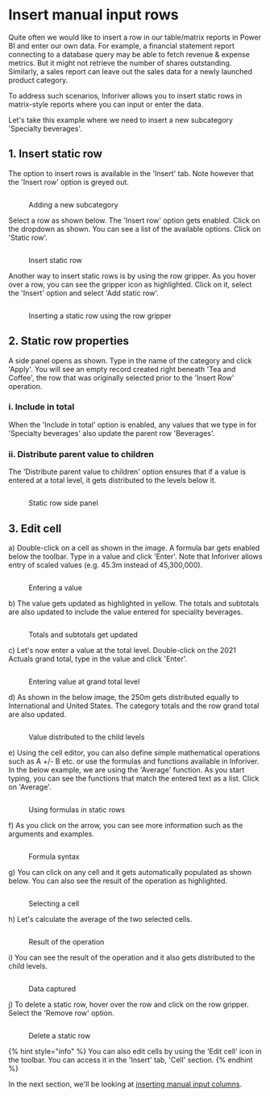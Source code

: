 # Insert manual input rows

Quite often we would like to insert a row in our table/matrix reports in Power BI and enter our own data. For example, a financial statement report connecting to a database query may be able to fetch revenue & expense metrics. But it might not retrieve the number of shares outstanding. Similarly, a sales report can leave out the sales data for a newly launched product category.

To address such scenarios, Inforiver allows you to insert static rows in matrix-style reports where you can input or enter the data.

Let's take this example where we need to insert a new subcategory 'Specialty beverages'.&#x20;

## 1. Insert static row

The option to insert rows is available in the 'Insert' tab. Note however that the 'Insert row' option is greyed out.

<figure><img src="../../.gitbook/assets/4.3.1 Static rows (1).png" alt=""><figcaption><p>Adding a new subcategory</p></figcaption></figure>

Select a row as shown below. The 'Insert row' option gets enabled. Click on the dropdown as shown. You can see a list of the available options. Click on 'Static row'.&#x20;

<figure><img src="../../.gitbook/assets/4.3.2 Static rows.png" alt=""><figcaption><p>Insert static row</p></figcaption></figure>

Another way to insert static rows is by using the row gripper. As you hover over a row, you can see the gripper icon as highlighted. Click on it, select the 'Insert' option and select 'Add static row'.

<figure><img src="../../.gitbook/assets/4.3.8 Static rows.png" alt=""><figcaption><p>Inserting a static row using the row gripper</p></figcaption></figure>

## 2. Static row properties

A side panel opens as shown. Type in the name of the category and click 'Apply'. You will see an empty record created right beneath 'Tea and Coffee', the row that was originally selected prior to the 'Insert Row' operation.&#x20;

### **i. Include in total**

When the 'Include in total' option is enabled, any values that we type in for 'Specialty beverages' also update the parent row 'Beverages'.&#x20;

### **ii. Distribute parent value to children**

The 'Distribute parent value to children' option ensures that if a value is entered at a total level, it gets distributed to the levels below it.

<figure><img src="../../.gitbook/assets/4.3.3 Static rows.png" alt=""><figcaption><p>Static row side panel</p></figcaption></figure>

## 3. Edit cell

a) Double-click on a cell as shown in the image. A formula bar gets enabled below the toolbar. Type in a value and click 'Enter'. Note that Inforiver allows entry of scaled values (e.g. 45.3m instead of 45,300,000).

<figure><img src="../../.gitbook/assets/4.3.4 Static rows.png" alt=""><figcaption><p>Entering a value</p></figcaption></figure>

b) The value gets updated as highlighted in yellow. The totals and subtotals are also updated to include the value entered for speciality beverages.

<figure><img src="../../.gitbook/assets/4.3.5 Static rows.png" alt=""><figcaption><p>Totals and subtotals get updated</p></figcaption></figure>

c) Let's now enter a value at the total level. Double-click on the 2021 Actuals grand total, type in the value and click 'Enter'.

<figure><img src="../../.gitbook/assets/4.3.6 Static rows.png" alt=""><figcaption><p>Entering value at grand total level</p></figcaption></figure>

d) As shown in the below image, the 250m gets distributed equally to International and United States. The category totals and the row grand total are also updated.

<figure><img src="../../.gitbook/assets/4.3.7 Static rows.png" alt=""><figcaption><p>Value distributed to the child levels</p></figcaption></figure>

e) Using the cell editor, you can also define simple mathematical operations such as A +/- B etc. or use the formulas and functions available in Inforiver. In the below example, we are using the 'Average' function. As you start typing, you can see the functions that match the entered text as a list. Click on 'Average'.

<figure><img src="../../.gitbook/assets/4.3.9 Static rows.png" alt=""><figcaption><p>Using formulas in static rows</p></figcaption></figure>

f) As you click on the arrow, you can see more information such as the arguments and examples.

<figure><img src="../../.gitbook/assets/4.3.10 Static rows.png" alt=""><figcaption><p>Formula syntax</p></figcaption></figure>

g) You can click on any cell and it gets automatically populated as shown below. You can also see the result of the operation as highlighted.

<figure><img src="../../.gitbook/assets/4.3.11 Static rows.png" alt=""><figcaption><p>Selecting a cell</p></figcaption></figure>

h) Let's calculate the average of the two selected cells.

<figure><img src="../../.gitbook/assets/4.3.12 Static rows.png" alt=""><figcaption><p>Result of the operation</p></figcaption></figure>

i) You can see the result of the operation and it also gets distributed to the child levels.&#x20;

<figure><img src="../../.gitbook/assets/4.3.13 Static rows.png" alt=""><figcaption><p>Data captured</p></figcaption></figure>

j) To delete a static row, hover over the row and click on the row gripper. Select the 'Remove row' option.

<figure><img src="../../.gitbook/assets/4.3.14 Static rows.png" alt=""><figcaption><p>Delete a static row</p></figcaption></figure>

{% hint style="info" %}
You can also edit cells by using the 'Edit cell' icon in the toolbar. You can access it in the 'Insert' tab, 'Cell' section.&#x20;
{% endhint %}

In the next section, we'll be looking at [inserting manual input columns](insert-manual-input-columns.md).
